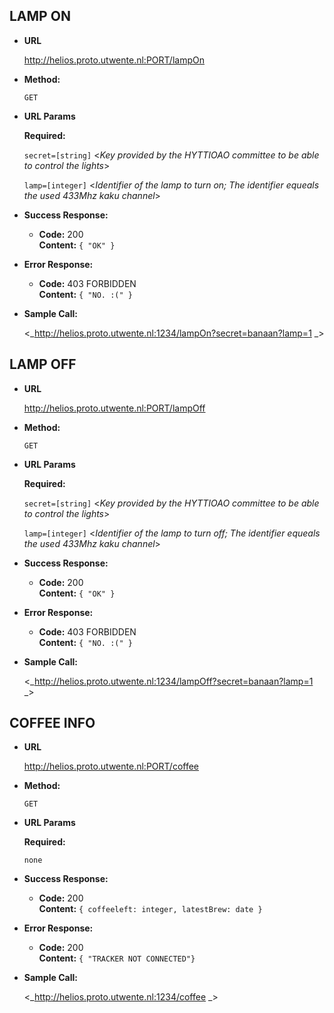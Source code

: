 **LAMP ON**
----
  
* **URL**

  http://helios.proto.utwente.nl:PORT/lampOn

* **Method:**
 
  `GET`
  
*  **URL Params**
 

   **Required:**

   `secret=[string]`
   <_Key provided by the HYTTIOAO committee to be able to control the lights_> 
 
   `lamp=[integer]`
   <_Identifier of the lamp to turn on; The identifier equeals the used 433Mhz kaku channel_> 


* **Success Response:**

  * **Code:** 200 <br />
    **Content:** `{ "OK" }`
 
* **Error Response:**

  * **Code:** 403 FORBIDDEN <br />
    **Content:** `{ "NO. :(" }`


* **Sample Call:**

   <_http://helios.proto.utwente.nl:1234/lampOn?secret=banaan?lamp=1 _> 
   

**LAMP OFF**
----
* **URL**

  http://helios.proto.utwente.nl:PORT/lampOff

* **Method:**
 
  `GET`
  
*  **URL Params**
 

   **Required:**

   `secret=[string]`
   <_Key provided by the HYTTIOAO committee to be able to control the lights_> 
 
   `lamp=[integer]`
   <_Identifier of the lamp to turn off; The identifier equeals the used 433Mhz kaku channel_> 


* **Success Response:**

  * **Code:** 200 <br />
    **Content:** `{ "OK" }`
 
* **Error Response:**

  * **Code:** 403 FORBIDDEN <br />
    **Content:** `{ "NO. :(" }`


* **Sample Call:**

   <_http://helios.proto.utwente.nl:1234/lampOff?secret=banaan?lamp=1 _> 
   
**COFFEE INFO**
----

* **URL**

  http://helios.proto.utwente.nl:PORT/coffee

* **Method:**
 
  `GET`
  
*  **URL Params**
 

   **Required:**

   `none`



* **Success Response:**

  * **Code:** 200 <br />
    **Content:** `{ coffeeleft: integer, latestBrew: date }`
 
* **Error Response:**

  * **Code:** 200  <br />
    **Content:** `{ "TRACKER NOT CONNECTED"}`


* **Sample Call:**

   <_http://helios.proto.utwente.nl:1234/coffee _> 
